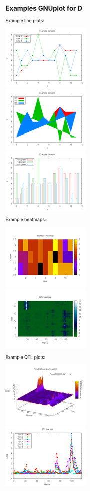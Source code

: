Examples GNUplot for D
----------------------
Example line plots:

<img src="https://github.com/DannyArends/D-coding/raw/master/data/gnuplot/ex_lineplot_1.png" width="256px" height="192px"/>
<img src="https://github.com/DannyArends/D-coding/raw/master/data/gnuplot/ex_lineplot_2.png" width="256px" height="192px"/>
<img src="https://github.com/DannyArends/D-coding/raw/master/data/gnuplot/ex_lineplot_3.png" width="256px" height="192px"/>

Example heatmaps:

<img src="https://github.com/DannyArends/D-coding/raw/master/data/gnuplot/ex_heatmap_1.png" width="256px" height="192px"/>
<img src="https://github.com/DannyArends/D-coding/raw/master/data/gnuplot/ex_heatmap_2.png" width="256px" height="192px"/>

Example QTL plots:

<img src="https://github.com/DannyArends/D-coding/raw/master/data/gnuplot/ex_m_qtl_1.png" width="256px" height="192px"/>
<img src="https://github.com/DannyArends/D-coding/raw/master/data/gnuplot/ex_m_qtl_2.png" width="256px" height="192px"/>
